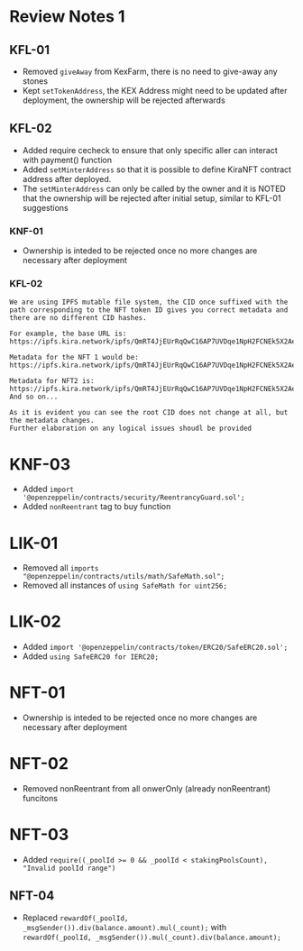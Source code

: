 

# Review Notes 1

## KFL-01
* Removed `giveAway` from KexFarm, there is no need to give-away any stones
* Kept `setTokenAddress`, the KEX Address might need to be updated after deployment, the ownership will be rejected afterwards

## KFL-02
* Added require cecheck to ensure that only specific aller can interact with payment() function
* Added `setMinterAddress` so that it is possible to define KiraNFT contract address after deployed.
* The `setMinterAddress` can only be called by the owner and it is NOTED that the ownership will be rejected after initial setup, similar to KFL-01 suggestions

### KNF-01
* Ownership is inteded to be rejected once no more changes are necessary after deployment

### KFL-02
```
We are using IPFS mutable file system, the CID once suffixed with the path corresponding to the NFT token ID gives you correct metadata and there are no different CID hashes.

For example, the base URL is: https://ipfs.kira.network/ipfs/QmRT4JjEUrRqQwC16AP7UVDqe1NpH2FCNEk5X2AezzHj5M

Metadata for the NFT 1 would be: https://ipfs.kira.network/ipfs/QmRT4JjEUrRqQwC16AP7UVDqe1NpH2FCNEk5X2AezzHj5M/1

Metadata for NFT2 is: https://ipfs.kira.network/ipfs/QmRT4JjEUrRqQwC16AP7UVDqe1NpH2FCNEk5X2AezzHj5M/2
And so on...

As it is evident you can see the root CID does not change at all, but the metadata changes.
Further elaboration on any logical issues shoudl be provided
```

# KNF-03
* Added `import '@openzeppelin/contracts/security/ReentrancyGuard.sol';`
* Added `nonReentrant` tag to buy function

# LIK-01
* Removed all `imports "@openzeppelin/contracts/utils/math/SafeMath.sol";`
* Removed all instances of `using SafeMath for uint256;`

# LIK-02
* Added `import '@openzeppelin/contracts/token/ERC20/SafeERC20.sol';`
* Added `using SafeERC20 for IERC20;`

# NFT-01
* Ownership is inteded to be rejected once no more changes are necessary after deployment

# NFT-02
* Removed nonReentrant from all onwerOnly (already nonReentrant) funcitons

# NFT-03
* Added `require((_poolId >= 0 && _poolId < stakingPoolsCount), "Invalid poolId range")`

## NFT-04
* Replaced `rewardOf(_poolId, _msgSender()).div(balance.amount).mul(_count);` with `rewardOf(_poolId, _msgSender()).mul(_count).div(balance.amount);`